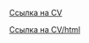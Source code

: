 [Ссылка на CV](https://Olexandir.github.io/rsschool-cv/cv)


[Ссылка на CV/html](https://github.com/Olexandir.github.io/rsschool-cv/index.html)
